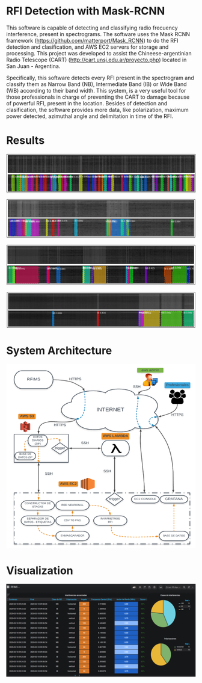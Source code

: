 # RFI Detection with Mask-RCNN
This software is capable of detecting and classifying radio frecuency interference, present in spectrograms. The software uses the Mask RCNN framework (https://github.com/matterport/Mask_RCNN) to do the RFI detection and clasification, and AWS EC2 servers for storage and processing. This project was developed to assist the Chineese-argentinian Radio Telescope (CART)  (http://cart.unsj.edu.ar/proyecto.php) located in San Juan - Argentina.

Specifically, this software detects every RFI present in the spectrogram and classify them as Narrow Band (NB), Intermediate Band (IB) or Wide Band (WB) according to their band width. This system, is a very useful tool for those professionals in charge of preventing the CART to damage because of powerful RFI, present in the location. Besides of detection and clasification, the software provides more data, like polarization, maximum power detected, azimuthal angle and delimitation in time of the RFI.

# Results

![](Results/res1.PNG)

![](Results/res2.PNG)

![](Results/res3.PNG)

![](Results/res4.PNG)

# System Architecture

![](system-architecture.PNG)

# Visualization

![](grafana.PNG)
